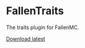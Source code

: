 # FallenTraits
The traits plugin for FallenMC.

[Download latest](https://nightly.link/Archonic944/FallenTraits/workflows/main/main/Traits.zip?h=9718b835ebc9afff2f1627d0f46108d9c66ac1ef)
